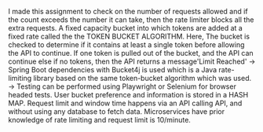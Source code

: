 I made this assignment to check on the number of requests allowed and if the  count exceeds the number it can take, then the rate limiter blocks all the extra requests.
A fixed capacity bucket into which tokens are added at a fixed rate called the the TOKEN BUCKET ALGORITHM. Here, The bucket is checked to determine if it contains at least a single token before allowing the API to continue. 
If one token is pulled out of the bucket, and the API can continue else if no tokens, then the API returns a message'Limit Reached'
-> Spring Boot dependencies with Bucket4j is used which is a Java rate-limiting library based on the same token-bucket algorithm which was used. 
-> Testing can be performed using Playwright or Selenium for browser headed tests.
User bucket preference and information is stored in a HASH MAP.
Request limit and window time happens via an API calling API, and without using any database to fetch data. Microservices have prior knowledge of rate limiting and request limit is 10/minute.




